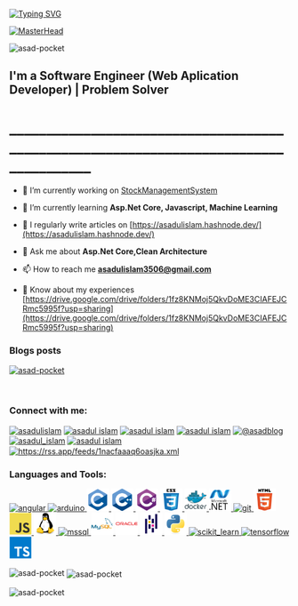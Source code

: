 [![Typing SVG](https://readme-typing-svg.demolab.com?font=Fira+Code&size=25&pause=1000&color=87F7EB&random=false&width=435&lines=Hi+%F0%9F%91%8B%2C+I'm+Asadul+Islam)](https://git.io/typing-svg)

<p align="left">
  <a href="https://sites.google.com/view/asad-pocket">
    <img src="https://i.pinimg.com/originals/81/17/8b/81178b47a8598f0c81c4799f2cdd4057.gif" alt="MasterHead" width="300" height="200">
  </a>
</p>

<p align="left"> <img src="https://komarev.com/ghpvc/?username=asad-pocket&label=Profile%20views&color=0e75b6&style=flat" alt="asad-pocket" /> </p>


## I'm a Software Engineer (Web Aplication Developer) | Problem Solver

# _____________________________________________________________________________________


- 🔭 I’m currently working on [StockManagementSystem](https://github.com/Asad-Pocket/StockManagementSystem)

- 🌱 I’m currently learning **Asp.Net Core, Javascript, Machine Learning**

- 📝 I regularly write articles on [https://asadulislam.hashnode.dev/](https://asadulislam.hashnode.dev/)

- 💬 Ask me about **Asp.Net Core,Clean Architecture**

- 📫 How to reach me **asadulislam3506@gmail.com**

- 📄 Know about my experiences [https://drive.google.com/drive/folders/1fz8KNMoj5QkvDoME3CIAFEJCRmc5995f?usp=sharing](https://drive.google.com/drive/folders/1fz8KNMoj5QkvDoME3CIAFEJCRmc5995f?usp=sharing)

### Blogs posts
<!-- BLOG-POST-LIST:START -->
<!-- BLOG-POST-LIST:END -->

<p align="left"> <a href="https://github.com/ryo-ma/github-profile-trophy"><img src="https://github-profile-trophy.vercel.app/?username=asad-pocket" alt="asad-pocket" /></a> </p>
<p>
  
</p>
<p align="left"> <a href="https://twitter.com/" target="blank"><img src="https://img.shields.io/twitter/follow/?logo=twitter&style=for-the-badge" alt="" /></a> </p>


<h3 align="left">Connect with me:</h3>
<p align="left">
<a href="https://dev.to/asadulislam" target="blank"><img align="center" src="https://raw.githubusercontent.com/rahuldkjain/github-profile-readme-generator/master/src/images/icons/Social/devto.svg" alt="asadulislam" height="15" width="100" /></a>
<a href="https://linkedin.com/in/asadul islam" target="blank"><img align="center" src="https://raw.githubusercontent.com/rahuldkjain/github-profile-readme-generator/master/src/images/icons/Social/linked-in-alt.svg" alt="asadul islam" height="15" width="100" /></a>
<a href="https://fb.com/asadul islam" target="blank"><img align="center" src="https://raw.githubusercontent.com/rahuldkjain/github-profile-readme-generator/master/src/images/icons/Social/facebook.svg" alt="asadul islam" height="15" width="100" /></a>
<a href="https://hashnode.com/asadul islam" target="blank"><img align="center" src="https://raw.githubusercontent.com/rahuldkjain/github-profile-readme-generator/master/src/images/icons/Social/hashnode.svg" alt="asadul islam" height="15" width="100" /></a>
<a href="https://medium.com/@asadblog" target="blank"><img align="center" src="https://raw.githubusercontent.com/rahuldkjain/github-profile-readme-generator/master/src/images/icons/Social/medium.svg" alt="@asadblog" height="15" width="100" /></a>
<a href="https://codeforces.com/profile/asadul_islam" target="blank"><img align="center" src="https://raw.githubusercontent.com/rahuldkjain/github-profile-readme-generator/master/src/images/icons/Social/codeforces.svg" alt="asadul_islam" height="15" width="100" /></a>
<a href="https://www.leetcode.com/asadul islam" target="blank"><img align="center" src="https://raw.githubusercontent.com/rahuldkjain/github-profile-readme-generator/master/src/images/icons/Social/leet-code.svg" alt="asadul islam" height="15" width="100" /></a>
<a href="/https://rss.app/feeds/1nacfaaaq6oasjka.xml" target="blank"><img align="center" src="https://raw.githubusercontent.com/rahuldkjain/github-profile-readme-generator/master/src/images/icons/Social/rss.svg" alt="https://rss.app/feeds/1nacfaaaq6oasjka.xml" height="15" width="100" /></a>
</p>

<h3 align="left">Languages and Tools:</h3>
<p align="left"> <a href="https://angular.io" target="_blank" rel="noreferrer"> <img src="https://angular.io/assets/images/logos/angular/angular.svg" alt="angular" width="40" height="40"/> </a> <a href="https://www.arduino.cc/" target="_blank" rel="noreferrer"> <img src="https://cdn.worldvectorlogo.com/logos/arduino-1.svg" alt="arduino" width="40" height="40"/> </a> <a href="https://www.cprogramming.com/" target="_blank" rel="noreferrer"> <img src="https://raw.githubusercontent.com/devicons/devicon/master/icons/c/c-original.svg" alt="c" width="40" height="40"/> </a> <a href="https://www.w3schools.com/cpp/" target="_blank" rel="noreferrer"> <img src="https://raw.githubusercontent.com/devicons/devicon/master/icons/cplusplus/cplusplus-original.svg" alt="cplusplus" width="40" height="40"/> </a> <a href="https://www.w3schools.com/cs/" target="_blank" rel="noreferrer"> <img src="https://raw.githubusercontent.com/devicons/devicon/master/icons/csharp/csharp-original.svg" alt="csharp" width="40" height="40"/> </a> <a href="https://www.w3schools.com/css/" target="_blank" rel="noreferrer"> <img src="https://raw.githubusercontent.com/devicons/devicon/master/icons/css3/css3-original-wordmark.svg" alt="css3" width="40" height="40"/> </a> <a href="https://www.docker.com/" target="_blank" rel="noreferrer"> <img src="https://raw.githubusercontent.com/devicons/devicon/master/icons/docker/docker-original-wordmark.svg" alt="docker" width="40" height="40"/> </a> <a href="https://dotnet.microsoft.com/" target="_blank" rel="noreferrer"> <img src="https://raw.githubusercontent.com/devicons/devicon/master/icons/dot-net/dot-net-original-wordmark.svg" alt="dotnet" width="40" height="40"/> </a> <a href="https://git-scm.com/" target="_blank" rel="noreferrer"> <img src="https://www.vectorlogo.zone/logos/git-scm/git-scm-icon.svg" alt="git" width="40" height="40"/> </a> <a href="https://www.w3.org/html/" target="_blank" rel="noreferrer"> <img src="https://raw.githubusercontent.com/devicons/devicon/master/icons/html5/html5-original-wordmark.svg" alt="html5" width="40" height="40"/> </a> <a href="https://developer.mozilla.org/en-US/docs/Web/JavaScript" target="_blank" rel="noreferrer"> <img src="https://raw.githubusercontent.com/devicons/devicon/master/icons/javascript/javascript-original.svg" alt="javascript" width="40" height="40"/> </a> <a href="https://www.linux.org/" target="_blank" rel="noreferrer"> <img src="https://raw.githubusercontent.com/devicons/devicon/master/icons/linux/linux-original.svg" alt="linux" width="40" height="40"/> </a> <a href="https://www.microsoft.com/en-us/sql-server" target="_blank" rel="noreferrer"> <img src="https://www.svgrepo.com/show/303229/microsoft-sql-server-logo.svg" alt="mssql" width="40" height="40"/> </a> <a href="https://www.mysql.com/" target="_blank" rel="noreferrer"> <img src="https://raw.githubusercontent.com/devicons/devicon/master/icons/mysql/mysql-original-wordmark.svg" alt="mysql" width="40" height="40"/> </a> <a href="https://www.oracle.com/" target="_blank" rel="noreferrer"> <img src="https://raw.githubusercontent.com/devicons/devicon/master/icons/oracle/oracle-original.svg" alt="oracle" width="40" height="40"/> </a> <a href="https://pandas.pydata.org/" target="_blank" rel="noreferrer"> <img src="https://raw.githubusercontent.com/devicons/devicon/2ae2a900d2f041da66e950e4d48052658d850630/icons/pandas/pandas-original.svg" alt="pandas" width="40" height="40"/> </a> <a href="https://www.python.org" target="_blank" rel="noreferrer"> <img src="https://raw.githubusercontent.com/devicons/devicon/master/icons/python/python-original.svg" alt="python" width="40" height="40"/> </a> <a href="https://scikit-learn.org/" target="_blank" rel="noreferrer"> <img src="https://upload.wikimedia.org/wikipedia/commons/0/05/Scikit_learn_logo_small.svg" alt="scikit_learn" width="40" height="40"/> </a> <a href="https://www.tensorflow.org" target="_blank" rel="noreferrer"> <img src="https://www.vectorlogo.zone/logos/tensorflow/tensorflow-icon.svg" alt="tensorflow" width="40" height="40"/> </a> <a href="https://www.typescriptlang.org/" target="_blank" rel="noreferrer"> <img src="https://raw.githubusercontent.com/devicons/devicon/master/icons/typescript/typescript-original.svg" alt="typescript" width="40" height="40"/> </a> </p>

<p><img align="left" src="https://github-readme-stats.vercel.app/api/top-langs?username=asad-pocket&show_icons=true&locale=en&layout=compact" alt="asad-pocket" /></p>

<p>&nbsp;<img align="center" src="https://github-readme-stats.vercel.app/api?username=asad-pocket&show_icons=true&locale=en" alt="asad-pocket" /></p>

<p><img align="center" src="https://github-readme-streak-stats.herokuapp.com/?user=asad-pocket&" alt="asad-pocket" /></p>
